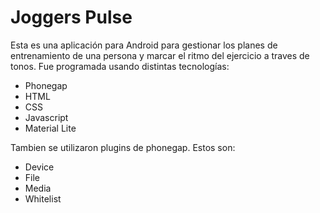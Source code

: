 ﻿# Joggers Pulse
Esta es una aplicación para Android para gestionar los planes de entrenamiento de una persona y marcar el ritmo del ejercicio a traves de tonos.
Fue programada usando distintas tecnologías:

* Phonegap
* HTML
* CSS
* Javascript
* Material Lite

Tambien se utilizaron plugins de phonegap. Estos son:

* Device
* File
* Media
* Whitelist